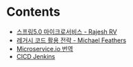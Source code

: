 # Contents
- [스프링5.0 마이크로서비스 - Rajesh RV](./microservices-with-spring5.0/README.md)
- [레거시 코드 활용 전략 - Michael Feathers](./working-effectively-with-legacy-code/README.md)
- [Microservice.io 번역](./microservice-io-translation/README.md)
- [CICD Jenkins](./cicd/README.md)
